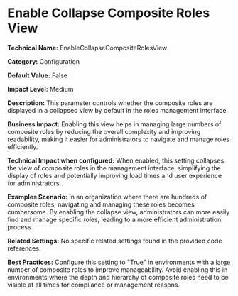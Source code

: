 # Enable Collapse Composite Roles View

**Technical Name:** EnableCollapseCompositeRolesView

**Category:** Configuration

**Default Value:** False

**Impact Level:** Medium

**Description:** This parameter controls whether the composite roles are displayed in a collapsed view by default in the roles management interface.

**Business Impact:** Enabling this view helps in managing large numbers of composite roles by reducing the overall complexity and improving readability, making it easier for administrators to navigate and manage roles efficiently.

**Technical Impact when configured:** When enabled, this setting collapses the view of composite roles in the management interface, simplifying the display of roles and potentially improving load times and user experience for administrators.

**Examples Scenario:** In an organization where there are hundreds of composite roles, navigating and managing these roles becomes cumbersome. By enabling the collapse view, administrators can more easily find and manage specific roles, leading to a more efficient administration process.

**Related Settings:** No specific related settings found in the provided code references.

**Best Practices:** Configure this setting to "True" in environments with a large number of composite roles to improve manageability. Avoid enabling this in environments where the depth and hierarchy of composite roles need to be visible at all times for compliance or management reasons.